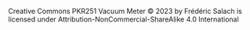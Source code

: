 Creative Commons
PKR251 Vacuum Meter © 2023 by Frédéric Salach is licensed under Attribution-NonCommercial-ShareAlike 4.0 International
